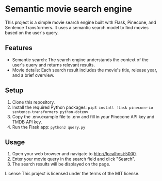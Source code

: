 # Semantic movie search engine

This project is a simple movie search engine built with Flask, Pinecone, and Sentence Transformers. It uses a semantic search model to find movies based on the user's query.

## Features

- Semantic search: The search engine understands the context of the user's query and returns relevant results.
- Movie details: Each search result includes the movie's title, release year, and a brief overview.

## Setup

1. Clone this repository.
2. Install the required Python packages:
   `pip3 install flask pinecone-io sentence-transformers python-dotenv`
3. Copy the .env.example file to .env and fill in your Pinecone API key and TMDB API key.
4. Run the Flask app: `python3 query.py`

## Usage

1. Open your web browser and navigate to <http://localhost:5000>.
2. Enter your movie query in the search field and click "Search".
3. The search results will be displayed on the page.

License
This project is licensed under the terms of the MIT license.
